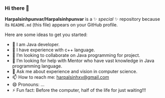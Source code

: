 ### Hi there 👋

**Harpalsinhpunvar/Harpalsinhpunvar** is a ✨ _special_ ✨ repository because its `README.md` (this file) appears on your GitHub profile.

Here are some ideas to get you started:

- 🔭 I am Java developer.
- 🌱 I have experience with c++ language.
- 👯 I’m looking to collaborate on Java programming for project.
- 🤔 I’m looking for help with Mentor who have vast knowledge in Java programming language.
- 💬 Ask me about experience and vision in computer science.
- 📫 How to reach me: harpalsinhxv@gmail.com
- 😄 Pronouns: ...
- ⚡ Fun fact: Before the computer, half of the life for just waiting!!!

